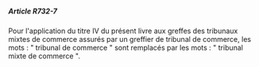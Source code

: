 ##### Article R732-7

Pour l'application du titre IV du présent livre aux greffes des tribunaux mixtes de commerce assurés par un greffier de tribunal de commerce, les mots : " tribunal de commerce " sont remplacés par les mots : " tribunal mixte de commerce ".

